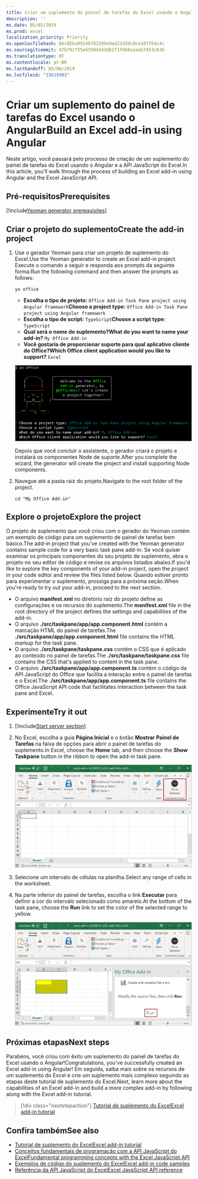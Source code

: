 ```yaml
---
title: Criar um suplemento do painel de tarefas do Excel usando o Angular
description: ''
ms.date: 05/02/2019
ms.prod: excel
localization_priority: Priority
ms.openlocfilehash: 66c85ba9914b783295e9ed2143dc9ce107f64c4c
ms.sourcegitcommit: 47b792755e655043d3db2f1fdb9a1eeb7453c636
ms.translationtype: HT
ms.contentlocale: pt-BR
ms.lasthandoff: 05/06/2019
ms.locfileid: "33619903"
---
```

# <a name="build-an-excel-task-pane-add-in-using-angular"></a><span data-ttu-id="d6ed0-102">Criar um suplemento do painel de tarefas do Excel usando o Angular</span><span class="sxs-lookup"><span data-stu-id="d6ed0-102">Build an Excel add-in using Angular</span></span>

<span data-ttu-id="d6ed0-103">Neste artigo, você passará pelo processo de criação de um suplemento do painel de tarefas do Excel usando o Angular e a API JavaScript do Excel.</span><span class="sxs-lookup"><span data-stu-id="d6ed0-103">In this article, you'll walk through the process of building an Excel add-in using Angular and the Excel JavaScript API.</span></span>

## <a name="prerequisites"></a><span data-ttu-id="d6ed0-104">Pré-requisitos</span><span class="sxs-lookup"><span data-stu-id="d6ed0-104">Prerequisites</span></span>

[!include[Yeoman generator prerequisites](../includes/quickstart-yo-prerequisites.md)]

## <a name="create-the-add-in-project"></a><span data-ttu-id="d6ed0-105">Criar o projeto do suplemento</span><span class="sxs-lookup"><span data-stu-id="d6ed0-105">Create the add-in project</span></span>

1. <span data-ttu-id="d6ed0-106">Use o gerador Yeoman para criar um projeto de suplemento do Excel.</span><span class="sxs-lookup"><span data-stu-id="d6ed0-106">Use the Yeoman generator to create an Excel add-in project.</span></span> <span data-ttu-id="d6ed0-107">Execute o comando a seguir e responda aos prompts da seguinte forma:</span><span class="sxs-lookup"><span data-stu-id="d6ed0-107">Run the following command and then answer the prompts as follows:</span></span>

    ```command&nbsp;line
    yo office
    ```

    - <span data-ttu-id="d6ed0-108">**Escolha o tipo de projeto:** `Office Add-in Task Pane project using Angular framework`</span><span class="sxs-lookup"><span data-stu-id="d6ed0-108">**Choose a project type:** `Office Add-in Task Pane project using Angular framework`</span></span>
    - <span data-ttu-id="d6ed0-109">**Escolha o tipo de script:** `TypeScript`</span><span class="sxs-lookup"><span data-stu-id="d6ed0-109">**Choose a script type:** `TypeScript`</span></span>
    - <span data-ttu-id="d6ed0-110">**Qual será o nome do suplemento?**</span><span class="sxs-lookup"><span data-stu-id="d6ed0-110">**What do you want to name your add-in?**</span></span> `My Office Add-in`
    - <span data-ttu-id="d6ed0-111">**Você gostaria de proporcionar suporte para qual aplicativo cliente do Office?**</span><span class="sxs-lookup"><span data-stu-id="d6ed0-111">**Which Office client application would you like to support?**</span></span> `Excel`

    ![Gerador do Yeoman](../images/yo-office-excel-angular-2.png)

    <span data-ttu-id="d6ed0-113">Depois que você concluir o assistente, o gerador criará o projeto e instalará os componentes Node de suporte.</span><span class="sxs-lookup"><span data-stu-id="d6ed0-113">After you complete the wizard, the generator will create the project and install supporting Node components.</span></span>

2. <span data-ttu-id="d6ed0-114">Navegue até a pasta raiz do projeto.</span><span class="sxs-lookup"><span data-stu-id="d6ed0-114">Navigate to the root folder of the project.</span></span>

    ```command&nbsp;line
    cd "My Office Add-in"
    ```
## <a name="explore-the-project"></a><span data-ttu-id="d6ed0-115">Explore o projeto</span><span class="sxs-lookup"><span data-stu-id="d6ed0-115">Explore the project</span></span>

<span data-ttu-id="d6ed0-116">O projeto de suplemento que você criou com o gerador do Yeoman contém um exemplo de código para um suplemento de painel de tarefas bem básico.</span><span class="sxs-lookup"><span data-stu-id="d6ed0-116">The add-in project that you've created with the Yeoman generator contains sample code for a very basic task pane add-in.</span></span> <span data-ttu-id="d6ed0-117">Se você quiser examinar os principais componentes do seu projeto de suplemento, abra o projeto no seu editor de código e revise os arquivos listados abaixo.</span><span class="sxs-lookup"><span data-stu-id="d6ed0-117">If you'd like to explore the key components of your add-in project, open the project in your code editor and review the files listed below.</span></span> <span data-ttu-id="d6ed0-118">Quando estiver pronto para experimentar o suplemento, prossiga para a próxima seção.</span><span class="sxs-lookup"><span data-stu-id="d6ed0-118">When you're ready to try out your add-in, proceed to the next section.</span></span>

- <span data-ttu-id="d6ed0-119">O arquivo **manifest.xml** no diretório raiz do projeto define as configurações e os recursos do suplemento.</span><span class="sxs-lookup"><span data-stu-id="d6ed0-119">The **manifest.xml** file in the root directory of the project defines the settings and capabilities of the add-in.</span></span>
- <span data-ttu-id="d6ed0-120">O arquivo **./src/taskpane/app/app.component.html** contém a marcação HTML do painel de tarefas.</span><span class="sxs-lookup"><span data-stu-id="d6ed0-120">The **./src/taskpane/app/app.component.html** file contains the HTML markup for the task pane.</span></span>
- <span data-ttu-id="d6ed0-121">O arquivo **./src/taskpane/taskpane.css** contém o CSS que é aplicado ao conteúdo no painel de tarefas.</span><span class="sxs-lookup"><span data-stu-id="d6ed0-121">The **./src/taskpane/taskpane.css** file contains the CSS that's applied to content in the task pane.</span></span>
- <span data-ttu-id="d6ed0-122">O arquivo **./src/taskpane/app/app.component.ts** contém o código da API JavaScript do Office que facilita a interação entre o painel de tarefas e o Excel.</span><span class="sxs-lookup"><span data-stu-id="d6ed0-122">The **./src/taskpane/app/app.component.ts** file contains the Office JavaScript API code that facilitates interaction between the task pane and Excel.</span></span>

## <a name="try-it-out"></a><span data-ttu-id="d6ed0-123">Experimente</span><span class="sxs-lookup"><span data-stu-id="d6ed0-123">Try it out</span></span>

1. [!include[Start server section](../includes/quickstart-yo-start-server-excel.md)] 

2. <span data-ttu-id="d6ed0-124">No Excel, escolha a guia **Página Inicial** e o botão **Mostrar Painel de Tarefas** na faixa de opções para abrir o painel de tarefas do suplemento.</span><span class="sxs-lookup"><span data-stu-id="d6ed0-124">In Excel, choose the **Home** tab, and then choose the **Show Taskpane** button in the ribbon to open the add-in task pane.</span></span>

    ![Botão do suplemento do Excel](../images/excel-quickstart-addin-3b.png)

3. <span data-ttu-id="d6ed0-126">Selecione um intervalo de células na planilha.</span><span class="sxs-lookup"><span data-stu-id="d6ed0-126">Select any range of cells in the worksheet.</span></span>

4. <span data-ttu-id="d6ed0-127">Na parte inferior do painel de tarefas, escolha o link **Executar** para definir a cor do intervalo selecionado como amarelo.</span><span class="sxs-lookup"><span data-stu-id="d6ed0-127">At the bottom of the task pane, choose the **Run** link to set the color of the selected range to yellow.</span></span>

    ![Suplemento do Excel](../images/excel-quickstart-addin-3c.png)

## <a name="next-steps"></a><span data-ttu-id="d6ed0-129">Próximas etapas</span><span class="sxs-lookup"><span data-stu-id="d6ed0-129">Next steps</span></span>

<span data-ttu-id="d6ed0-130">Parabéns, você criou com êxito um suplemento do painel de tarefas do Excel usando o Angular!</span><span class="sxs-lookup"><span data-stu-id="d6ed0-130">Congratulations, you've successfully created an Excel add-in using Angular!</span></span> <span data-ttu-id="d6ed0-131">Em seguida, saiba mais sobre os recursos de um suplemento do Excel e crie um suplemento mais complexo seguindo as etapas deste tutorial de suplemento do Excel.</span><span class="sxs-lookup"><span data-stu-id="d6ed0-131">Next, learn more about the capabilities of an Excel add-in and build a more complex add-in by following along with the Excel add-in tutorial.</span></span>

> [!div class="nextstepaction"]
> [<span data-ttu-id="d6ed0-132">Tutorial de suplemento do Excel</span><span class="sxs-lookup"><span data-stu-id="d6ed0-132">Excel add-in tutorial</span></span>](../tutorials/excel-tutorial.md)

## <a name="see-also"></a><span data-ttu-id="d6ed0-133">Confira também</span><span class="sxs-lookup"><span data-stu-id="d6ed0-133">See also</span></span>

* [<span data-ttu-id="d6ed0-134">Tutorial de suplemento do Excel</span><span class="sxs-lookup"><span data-stu-id="d6ed0-134">Excel add-in tutorial</span></span>](../tutorials/excel-tutorial-create-table.md)
* [<span data-ttu-id="d6ed0-135">Conceitos fundamentais de programação com a API JavaScript do Excel</span><span class="sxs-lookup"><span data-stu-id="d6ed0-135">Fundamental programming concepts with the Excel JavaScript API</span></span>](../excel/excel-add-ins-core-concepts.md)
* [<span data-ttu-id="d6ed0-136">Exemplos de código do suplemento do Excel</span><span class="sxs-lookup"><span data-stu-id="d6ed0-136">Excel add-in code samples</span></span>](https://developer.microsoft.com/office/gallery/?filterBy=Samples,Excel)
* [<span data-ttu-id="d6ed0-137">Referência da API JavaScript do Excel</span><span class="sxs-lookup"><span data-stu-id="d6ed0-137">Excel JavaScript API reference</span></span>](/office/dev/add-ins/reference/overview/excel-add-ins-reference-overview)
